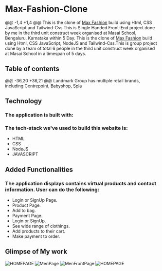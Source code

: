 # Max-Fashion-Clone
@@ -1,4 +1,4 @@
This is the clone of [Max Fashion](https://www.maxfashion.in/in/en/department/maxmen) build using Html, CSS JavaScript and Tailwind-Css.This is Single Handed Front-End project done by me in the third unit construct week organised at Masai School, Bengaluru, Karnataka within 5 Day. 
This is the clone of [Max Fashion](https://www.maxfashion.in/in/en/department/maxmen) build using Html, CSS JavaScript, NodeJS and Tailwind-Css.This is group project done by a team of total 6 people in the third unit construct week organised at Masai School in a timespan of 5 days. 

## Table of contents

@@ -36,20 +36,21 @@ Landmark Group has multiple retail brands, including Centrepoint, Babyshop, Spla

## Technology

### The application is built with:
### The tech-stack we've used to build this website is:

* HTML
* CSS 
* NodeJS
* JAVASCRIPT

## Added Functionalities

### The application displays contains virtual products and contact information. User can do the following:

* Login or SignUp Page.
* Product Page.
* Add to bag.
* Payment Page.
* Login or SignUp.
* See wide range of clothings.
* Add products to their cart.
* Make payment to order.



## Glimpse of My work
![HOMEPAGE](https://github.com/Lpavan6445/photos/blob/main/max-fashion/Demo.png?raw=true)
![MenPage](https://github.com/Lpavan6445/photos/blob/main/max-fashion/menProduct.png?raw=true)
![MenFrontPage](https://github.com/Lpavan6445/photos/blob/main/max-fashion/menfront.png?raw=true)
![HOMEPAGE](https://github.com/Lpavan6445/photos/blob/main/max-fashion/footer.png?raw=true)
